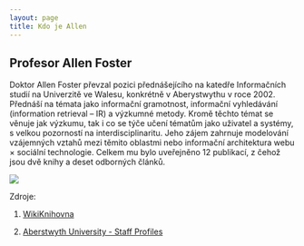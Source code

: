```yaml
---
layout: page
title: Kdo je Allen
---
```


## Profesor Allen Foster

Doktor Allen Foster převzal pozici přednášejícího na katedře Informačních studií na Univerzitě ve Walesu, konkrétně v Aberystwythu v roce 2002. Přednáší na témata jako informační gramotnost, informační vyhledávání (information retrieval – IR) a výzkumné metody. Kromě těchto témat se věnuje jak výzkumu, tak i co se týče učení tématům jako uživatel a systémy, s velkou pozorností na interdisciplinaritu. Jeho zájem zahrnuje modelování vzájemných vztahů mezi těmito oblastmi nebo informační architektura webu × sociální technologie. Celkem mu bylo uveřejněno 12 publikací, z čehož jsou dvě knihy a deset odborných článků.

<!--![Allen Foster](images\foto.jpeg)-->
<img src="http://aberstudentmedia.com/wordpress/wp-content/uploads/2012/10/aef.jpeg">

Zdroje:

1) [WikiKnihovna](http://wiki.knihovna.cz/index.php/Allen_Foster)

2) [Aberstwyth University - Staff Profiles](https://www.aber.ac.uk/en/dis/staff-profiles/listing/profile/aef)

<br>
<br>